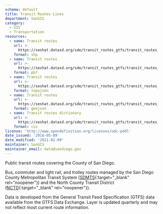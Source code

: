 ```yaml
---
schema: default
title: Transit Routes Lines
department: SanGIS
category:
  - GIS
  - Transportation
resources:
  - name: Transit routes
    url: >-
      https://seshat.datasd.org/sde/transit_routes_gtfs/transit_routes_datasd.zip
    format: shp
  - name: Transit routes
    url: >-
      https://seshat.datasd.org/sde/transit_routes_gtfs/transit_routes_datasd.pbf
    format: pbf
  - name: Transit routes
    url: >-
      https://seshat.datasd.org/sde/transit_routes_gtfs/transit_routes_datasd.topojson
    format: topojson
  - name: Transit routes
    url: >-
      https://seshat.datasd.org/sde/transit_routes_gtfs/transit_routes_datasd.geojson
    format: geojson
  - name: Transit routes dictionary
    url: >-
      https://seshat.datasd.org/sde/transit_routes_gtfs/transit_routes_dictionary_datasd.csv
    format: csv
license: 'http://www.opendefinition.org/licenses/odc-pddl'
date_issued: '2016-05-09'
date_modified: '2021-02-09'
maintainer: SanGIS
maintainer_email: data@sandiego.gov
---
```

Public transit routes covering the County of San Diego.
<!--more-->
Bus, commuter and light rail, and trolley routes managed by the San Diego County Metropolitan Transit System ([SDMTS]('https://www.sdmts.com/'){:target="_blank" rel="noopener"}) and the North County Transit District ([NCTD](http://www.gonctd.com/){:target="_blank" rel="noopener"}).

Data is developed from the General Transit Feed Specification (GTFS) data available from the GTFS Data Exchange. Layer is updated quarterly and may not reflect most current route information.
